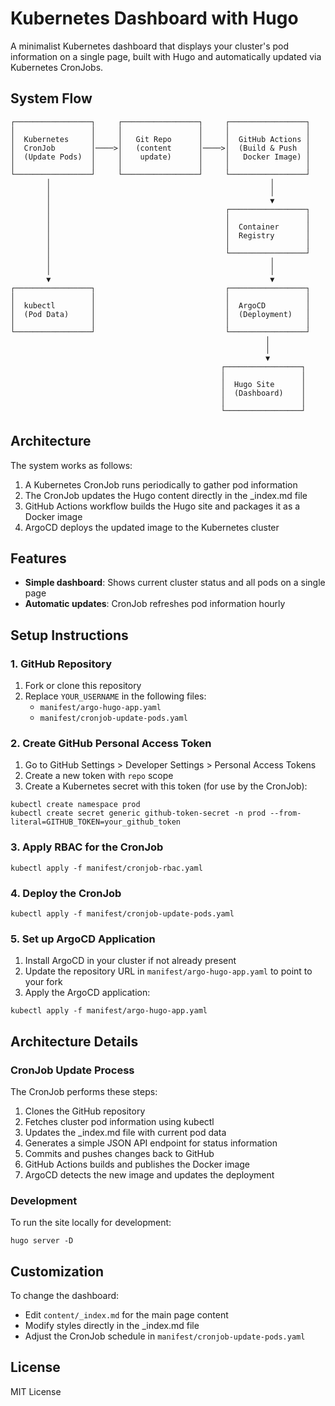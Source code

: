 # Kubernetes Dashboard with Hugo

A minimalist Kubernetes dashboard that displays your cluster's pod information on a single page, built with Hugo and automatically updated via Kubernetes CronJobs.

## System Flow

```
┌─────────────────┐     ┌─────────────────┐     ┌─────────────────┐
│                 │     │                 │     │                 │
│  Kubernetes     │     │   Git Repo      │     │  GitHub Actions │
│  CronJob        │────>│   (content      │────>│  (Build & Push  │
│  (Update Pods)  │     │    update)      │     │   Docker Image) │
│                 │     │                 │     │                 │
└─────────────────┘     └─────────────────┘     └─────────────────┘
        │                                                 │
        │                                                 │
        │                                                 ▼
        │                                       ┌─────────────────┐
        │                                       │                 │
        │                                       │  Container      │
        │                                       │  Registry       │
        │                                       │                 │
        │                                       └─────────────────┘
        │                                                 │
        │                                                 │
        ▼                                                 ▼
┌─────────────────┐                             ┌─────────────────┐
│                 │                             │                 │
│  kubectl        │                             │  ArgoCD         │
│  (Pod Data)     │                             │  (Deployment)   │
│                 │                             │                 │
└─────────────────┘                             └─────────────────┘
                                                         │
                                                         │
                                                         ▼
                                               ┌─────────────────┐
                                               │                 │
                                               │  Hugo Site      │
                                               │  (Dashboard)    │
                                               │                 │
                                               └─────────────────┘
```

## Architecture

The system works as follows:

1. A Kubernetes CronJob runs periodically to gather pod information
2. The CronJob updates the Hugo content directly in the _index.md file
3. GitHub Actions workflow builds the Hugo site and packages it as a Docker image
4. ArgoCD deploys the updated image to the Kubernetes cluster

## Features

- **Simple dashboard**: Shows current cluster status and all pods on a single page
- **Automatic updates**: CronJob refreshes pod information hourly

## Setup Instructions

### 1. GitHub Repository

1. Fork or clone this repository
2. Replace `YOUR_USERNAME` in the following files:
   - `manifest/argo-hugo-app.yaml` 
   - `manifest/cronjob-update-pods.yaml`

### 2. Create GitHub Personal Access Token

1. Go to GitHub Settings > Developer Settings > Personal Access Tokens
2. Create a new token with `repo` scope
3. Create a Kubernetes secret with this token (for use by the CronJob):

```shell
kubectl create namespace prod
kubectl create secret generic github-token-secret -n prod --from-literal=GITHUB_TOKEN=your_github_token
```

### 3. Apply RBAC for the CronJob

```shell
kubectl apply -f manifest/cronjob-rbac.yaml
```

### 4. Deploy the CronJob

```shell
kubectl apply -f manifest/cronjob-update-pods.yaml
```

### 5. Set up ArgoCD Application

1. Install ArgoCD in your cluster if not already present
2. Update the repository URL in `manifest/argo-hugo-app.yaml` to point to your fork
3. Apply the ArgoCD application:

```shell
kubectl apply -f manifest/argo-hugo-app.yaml
```

## Architecture Details

### CronJob Update Process

The CronJob performs these steps:
1. Clones the GitHub repository
2. Fetches cluster pod information using kubectl
3. Updates the _index.md file with current pod data
4. Generates a simple JSON API endpoint for status information
5. Commits and pushes changes back to GitHub
6. GitHub Actions builds and publishes the Docker image
7. ArgoCD detects the new image and updates the deployment

### Development

To run the site locally for development:

```shell
hugo server -D
```

## Customization

To change the dashboard:

- Edit `content/_index.md` for the main page content
- Modify styles directly in the _index.md file
- Adjust the CronJob schedule in `manifest/cronjob-update-pods.yaml`

## License

MIT License
